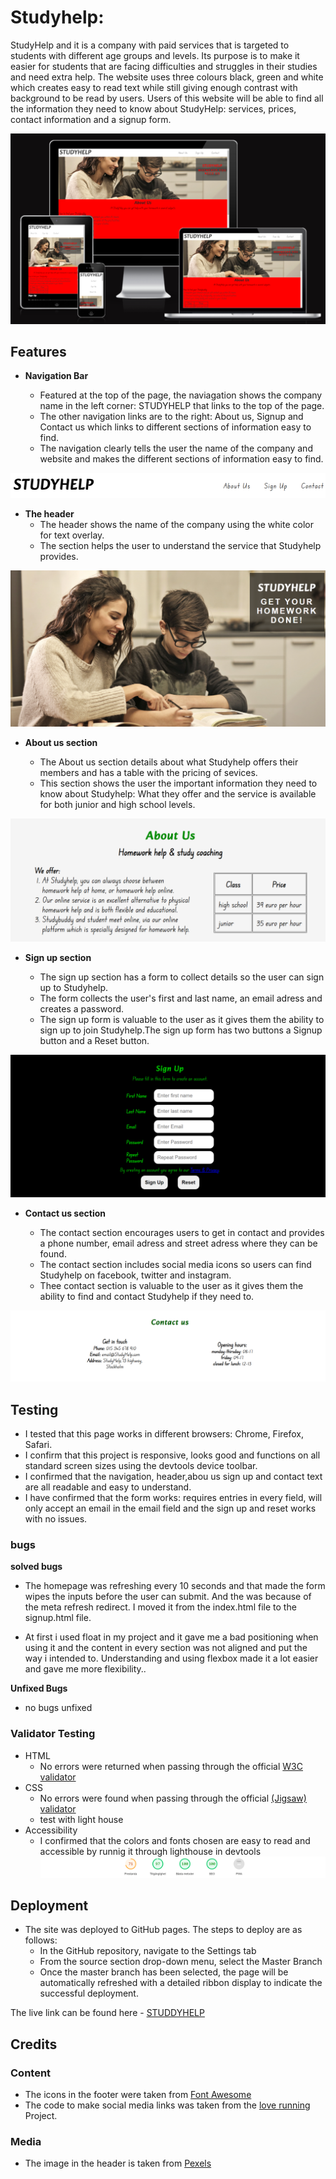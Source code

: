 # Studyhelp:

StudyHelp and it is a company with paid services that is targeted to students with different age groups and levels. Its purpose is to make it easier for students that are facing difficulties and struggles in their studies and need extra help. 
The website uses three colours black, green and white which creates easy to read text while still giving enough contrast with background to be read by users. Users of this website will be able to find all the information they need to know about StudyHelp: services, prices, contact information and a signup form. 


![Responsice Mockup](/assets/images/responsive.png)

## Features 

- __Navigation Bar__

  - Featured at the top of the page, the naviagation shows the company name in the left corner: STUDYHELP that links to the top of the page.
  - The other navigation links are to the right: About us, Signup and Contact us which links to different sections of information easy to find.
  - The navigation clearly tells the user the name of the company and website and makes the different sections of information easy to find.

![Nav Bar](assets/images/navigation.png)

- __The header__
  - The header shows the name of the company using the white color for text overlay.
  - The section helps the user to understand the service that Studyhelp provides.

![Landing Page](assets/images/header.png)

- __About us section__

  - The About us section details about what Studyhelp offers their members and has a table with the pricing of sevices.
  - This section shows the user the important information they need to know about Studyhelp: What they offer and the service is available for both junior and high school levels.

![Club Ethos](assets/images/About-us.png)

- __Sign up section__

  - The sign up section has a form to collect details so the user can sign up to Studyhelp.  
  - The form collects the user's first and last name, an email adress and creates a password.
  - The sign up form is valuable to the user as it gives them the ability to sign up to join Studyhelp.The sign up form has two buttons a Signup button and a Reset button.

![Meetup Times](assets/images/sign-up.png)

- __Contact us section__ 

  - The contact section encourages users to get in contact and provides a phone number, email adress and street adress where they can be found. 
  - The contact section includes social media icons so users can find Studyhelp on facebook, twitter and instagram.
  - Thee contact section is valuable to the user as it gives them the ability to find and contact Studyhelp if they need to.

![contact us](assets/images/contact-us.png)


## Testing 
- I tested that this page works in different browsers: Chrome, Firefox, Safari.
- I confirm that this project is responsive, looks good and functions on all standard screen sizes using the devtools device toolbar.
- I confirmed that the navigation, header,abou us sign up and contact text are all readable and easy to understand.
- I have confirmed that the form works: requires entries in every field, will only accept an email in the email field and the sign up and reset works with no issues.


### bugs

**solved bugs**

- The homepage was refreshing every 10 seconds and that made the form wipes the inputs before the user can submit. And the was because of the meta refresh redirect. I moved it from the index.html file to the signup.html file. 

- At first i used float in my project and it gave me a bad positioning when using it and the content in every section was not aligned and put the way i intended to. Understanding and using flexbox made it a lot easier and gave me more flexibility.. 

**Unfixed Bugs**

- no bugs unfixed 

### Validator Testing 

- HTML
  - No errors were returned when passing through the official [W3C validator](https://validator.w3.org/nu/?doc=https%3A%2F%2Fprogrammer-1991.github.io%2FPP1-StudyHelp%2Findex.html)
- CSS
  - No errors were found when passing through the official [(Jigsaw) validator](https://jigsaw.w3.org/css-validator/validator?uri=https%3A%2F%2Fprogrammer-1991.github.io%2FPP1-StudyHelp%2Findex.html&profile=css3svg&usermedium=all&warning=1&vextwarning=&lang=sv)
  - test with light house
- Accessibility
  - I confirmed that the colors and fonts chosen are easy to read and accessible by runnig it through lighthouse in devtools
  ![light house validator](assets/images/light-house.png)

## Deployment

- The site was deployed to GitHub pages. The steps to deploy are as follows: 
  - In the GitHub repository, navigate to the Settings tab 
  - From the source section drop-down menu, select the Master Branch
  - Once the master branch has been selected, the page will be automatically refreshed with a detailed ribbon display to indicate the successful deployment. 

The live link can be found here - [STUDDYHELP](https://programmer-1991.github.io/PP1-StudyHelp/) 


## Credits

### Content 

- The icons in the footer were taken from [Font Awesome](https://fontawesome.com/)
- The code to make social media links was taken from the [love running](https://github.com/Code-Institute-Org/love-running-2.0) Project.

### Media

- The image in the header is taken from [Pexels](https://www.pexels.com/)